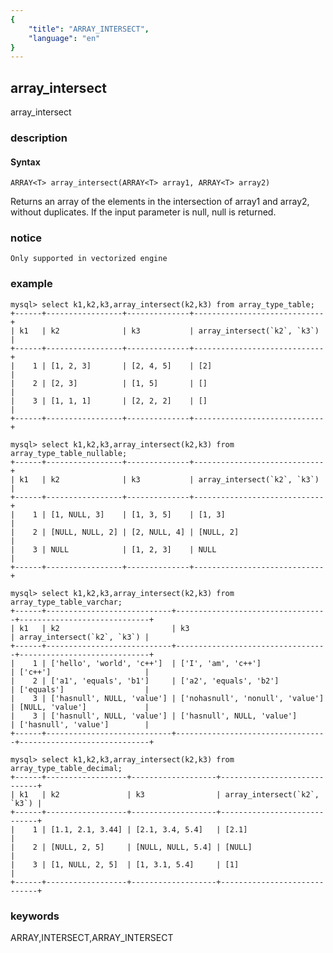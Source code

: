 ```yaml
---
{
    "title": "ARRAY_INTERSECT",
    "language": "en"
}
---
```


<!--
Licensed to the Apache Software Foundation (ASF) under one
or more contributor license agreements.  See the NOTICE file
distributed with this work for additional information
regarding copyright ownership.  The ASF licenses this file
to you under the Apache License, Version 2.0 (the
"License"); you may not use this file except in compliance
with the License.  You may obtain a copy of the License at

  http://www.apache.org/licenses/LICENSE-2.0

Unless required by applicable law or agreed to in writing,
software distributed under the License is distributed on an
"AS IS" BASIS, WITHOUT WARRANTIES OR CONDITIONS OF ANY
KIND, either express or implied.  See the License for the
specific language governing permissions and limitations
under the License.
-->

## array_intersect

array_intersect


### description

#### Syntax

`ARRAY<T> array_intersect(ARRAY<T> array1, ARRAY<T> array2)`

Returns an array of the elements in the intersection of array1 and array2, without duplicates. If the input parameter is null, null is returned.

### notice

`Only supported in vectorized engine`

### example

```
mysql> select k1,k2,k3,array_intersect(k2,k3) from array_type_table;
+------+-----------------+--------------+-----------------------------+
| k1   | k2              | k3           | array_intersect(`k2`, `k3`) |
+------+-----------------+--------------+-----------------------------+
|    1 | [1, 2, 3]       | [2, 4, 5]    | [2]                         |
|    2 | [2, 3]          | [1, 5]       | []                          |
|    3 | [1, 1, 1]       | [2, 2, 2]    | []                          |
+------+-----------------+--------------+-----------------------------+

mysql> select k1,k2,k3,array_intersect(k2,k3) from array_type_table_nullable;
+------+-----------------+--------------+-----------------------------+
| k1   | k2              | k3           | array_intersect(`k2`, `k3`) |
+------+-----------------+--------------+-----------------------------+
|    1 | [1, NULL, 3]    | [1, 3, 5]    | [1, 3]                      |
|    2 | [NULL, NULL, 2] | [2, NULL, 4] | [NULL, 2]                   |
|    3 | NULL            | [1, 2, 3]    | NULL                        |
+------+-----------------+--------------+-----------------------------+

mysql> select k1,k2,k3,array_intersect(k2,k3) from array_type_table_varchar;
+------+----------------------------+----------------------------------+-----------------------------+
| k1   | k2                         | k3                               | array_intersect(`k2`, `k3`) |
+------+----------------------------+----------------------------------+-----------------------------+
|    1 | ['hello', 'world', 'c++']  | ['I', 'am', 'c++']               | ['c++']                     |
|    2 | ['a1', 'equals', 'b1']     | ['a2', 'equals', 'b2']           | ['equals']                  |
|    3 | ['hasnull', NULL, 'value'] | ['nohasnull', 'nonull', 'value'] | [NULL, 'value']             |
|    3 | ['hasnull', NULL, 'value'] | ['hasnull', NULL, 'value']       | ['hasnull', 'value']        |
+------+----------------------------+----------------------------------+-----------------------------+

mysql> select k1,k2,k3,array_intersect(k2,k3) from array_type_table_decimal;
+------+------------------+-------------------+-----------------------------+
| k1   | k2               | k3                | array_intersect(`k2`, `k3`) |
+------+------------------+-------------------+-----------------------------+
|    1 | [1.1, 2.1, 3.44] | [2.1, 3.4, 5.4]   | [2.1]                       |
|    2 | [NULL, 2, 5]     | [NULL, NULL, 5.4] | [NULL]                      |
|    3 | [1, NULL, 2, 5]  | [1, 3.1, 5.4]     | [1]                         |
+------+------------------+-------------------+-----------------------------+

```

### keywords

ARRAY,INTERSECT,ARRAY_INTERSECT

